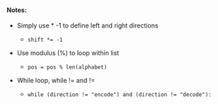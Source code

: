 #### Notes:

- Simply use * -1 to define left and right directions
  - `shift *= -1`

- Use modulus (%) to loop within list
  - `pos = pos % len(alphabet)`

- While loop, while != and !=
  - `while (direction != "encode") and (direction != "decode"):`
